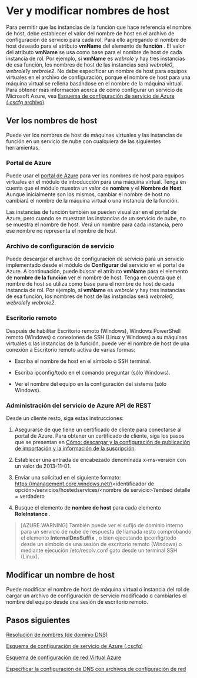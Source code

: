 <properties 
   pageTitle="Ver y modificar nombres de host | Microsoft Azure"
   description="Cómo ver y cambiar los nombres de host para máquinas virtuales de Windows Azure, web y las funciones de trabajo para la resolución de nombres"
   services="virtual-network"
   documentationCenter="na"
   authors="jimdial"
   manager="carmonm"
   editor="tysonn" />
<tags 
   ms.service="virtual-network"
   ms.devlang="na"
   ms.topic="article"
   ms.tgt_pltfrm="na"
   ms.workload="infrastructure-services"
   ms.date="04/27/2016"
   ms.author="jdial" />

# <a name="viewing-and-modifying-hostnames"></a>Ver y modificar nombres de host

Para permitir que las instancias de la función que hace referencia el nombre de host, debe establecer el valor del nombre de host en el archivo de configuración de servicio para cada rol. Para ello agregando el nombre de host deseado para el atributo **vmName** del elemento de **función** . El valor del atributo **vmName** se usa como base para el nombre de host de cada instancia de rol. Por ejemplo, si **vmName** es *webrole* y hay tres instancias de esa función, los nombres de host de las instancias será *webrole0*, *webrole1*y *webrole2*. No debe especificar un nombre de host para equipos virtuales en el archivo de configuración, porque el nombre de host para una máquina virtual se rellena basándose en el nombre de la máquina virtual. Para obtener más información acerca de cómo configurar un servicio de Microsoft Azure, vea [Esquema de configuración de servicio de Azure (.cscfg archivo)](https://msdn.microsoft.com/library/azure/ee758710.aspx)

## <a name="viewing-hostnames"></a>Ver los nombres de host

Puede ver los nombres de host de máquinas virtuales y las instancias de función en un servicio de nube con cualquiera de las siguientes herramientas.

### <a name="azure-portal"></a>Portal de Azure

Puede usar el [portal de Azure](http://portal.azure.com) para ver los nombres de host para equipos virtuales en el módulo de introducción para una máquina virtual. Tenga en cuenta que el módulo muestra un valor de **nombre** y el **Nombre de Host**. Aunque inicialmente son los mismos, cambiar el nombre de host no cambiará el nombre de la máquina virtual o una instancia de la función.

Las instancias de función también se pueden visualizar en el portal de Azure, pero cuando se muestran las instancias de un servicio de nube, no se muestra el nombre de host. Verá un nombre para cada instancia, pero ese nombre no representa el nombre de host.

### <a name="service-configuration-file"></a>Archivo de configuración de servicio

Puede descargar el archivo de configuración de servicio para un servicio implementado desde el módulo de **Configurar** del servicio en el portal de Azure. A continuación, puede buscar el atributo **vmName** para el elemento de **nombre de la función** ver el nombre de host. Tenga en cuenta que el nombre de host se utiliza como base para el nombre de host de cada instancia de rol. Por ejemplo, si **vmName** es *webrole* y hay tres instancias de esa función, los nombres de host de las instancias será *webrole0*, *webrole1*y *webrole2*.

### <a name="remote-desktop"></a>Escritorio remoto

Después de habilitar Escritorio remoto (Windows), Windows PowerShell remoto (Windows) o conexiones de SSH (Linux y Windows) a su máquinas virtuales o las instancias de la función, puede ver el nombre de host de una conexión a Escritorio remoto activa de varias formas:

- Escriba el nombre de host en el símbolo o SSH terminal.

- Escriba ipconfig/todo en el comando preguntar (sólo Windows).

- Ver el nombre del equipo en la configuración del sistema (sólo Windows).

### <a name="azure-service-management-rest-api"></a>Administración del servicio de Azure API de REST

Desde un cliente resto, siga estas instrucciones:

1. Asegurarse de que tiene un certificado de cliente para conectarse al portal de Azure. Para obtener un certificado de cliente, siga los pasos que se presentan en [Cómo: descargar y la configuración de publicación de importación y la información de la suscripción](https://msdn.microsoft.com/library/dn385850.aspx). 

1. Establecer una entrada de encabezado denominada x-ms-versión con un valor de 2013-11-01.

1. Enviar una solicitud en el siguiente formato: https://management.core.windows.net/\<identificador de opción\>/servicios/hostedservices/\<nombre de servicio\>?embed detalle = verdadero

1. Busque el elemento de **nombre de host** para cada elemento **RoleInstance** .

>[AZURE.WARNING] También puede ver el sufijo de dominio interno para un servicio de nube de respuesta de llamada resto comprobando el elemento **InternalDnsSuffix** , o bien ejecutando ipconfig/todo desde un símbolo de una sesión de escritorio remoto (Windows) o mediante ejecución /etc/resolv.conf gato desde un terminal SSH (Linux).

## <a name="modifying-a-hostname"></a>Modificar un nombre de host

Puede modificar el nombre de host de máquina virtual o instancia del rol de cargar un archivo de configuración de servicio modificado o cambiarles el nombre del equipo desde una sesión de escritorio remoto.

## <a name="next-steps"></a>Pasos siguientes

[Resolución de nombres (de dominio DNS)](virtual-networks-name-resolution-for-vms-and-role-instances.md)

[Esquema de configuración de servicio de Azure (.cscfg)](https://msdn.microsoft.com/library/windowsazure/ee758710.aspx)

[Esquema de configuración de red Virtual Azure](http://go.microsoft.com/fwlink/?LinkId=248093)

[Especificar la configuración de DNS con archivos de configuración de red](virtual-networks-specifying-a-dns-settings-in-a-virtual-network-configuration-file.md)
